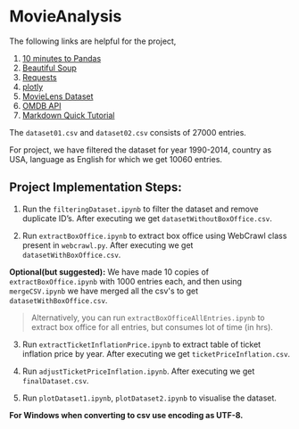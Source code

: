# MovieAnalysis

The following links are helpful for the project,

1. [10 minutes to Pandas](http://pandas.pydata.org/pandas-docs/stable/10min.html)
2. [Beautiful Soup](https://www.crummy.com/software/BeautifulSoup/bs4/doc/)
3. [Requests](http://docs.python-requests.org/en/master/)
4. [plotly](https://plot.ly/python/)
5. [MovieLens Dataset](https://grouplens.org/datasets/movielens/)
6. [OMDB API](http://www.omdbapi.com/)
7. [Markdown Quick Tutorial](http://commonmark.org/help/)

The `dataset01.csv` and `dataset02.csv` consists of 27000 entries.

For project, we have filtered the dataset for year 1990-2014, country as USA, language as English for which we get 10060 entries.


## Project Implementation Steps:

1. Run the `filteringDataset.ipynb` to filter the dataset and remove duplicate ID’s. After executing we get 
`datasetWithoutBoxOffice.csv`.

2. Run `extractBoxOffice.ipynb` to extract box office using WebCrawl class present in `webcrawl.py`. After executing we get `datasetWithBoxOffice.csv`.

**Optional(but suggested):** We have made 10 copies of `extractBoxOffice.ipynb` with 1000 entries each, and then using `mergeCSV.ipynb` we have merged all the csv's to get `datasetWithBoxOffice.csv`.

> Alternatively, you can run `extractBoxOfficeAllEntries.ipynb` to extract box office for all entries, but consumes lot of time (in hrs).

3. Run `extractTicketInflationPrice.ipynb` to extract table of ticket inflation price by year. After executing we get `ticketPriceInflation.csv`.

4. Run `adjustTicketPriceInflation.ipynb`. After executing we get `finalDataset.csv`.

5. Run `plotDataset1.ipynb`, `plotDataset2.ipynb` to visualise the dataset.

**For Windows when converting to csv use encoding as UTF-8.**



